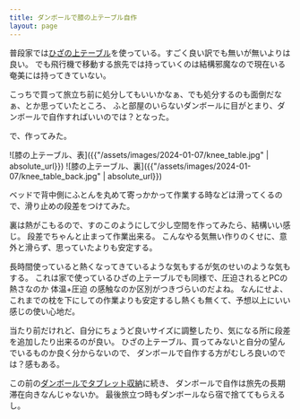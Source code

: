 ```yaml
---
title: ダンボールで膝の上テーブル自作
layout: page
---
```

普段家では[ひざの上テーブル](https://karino2.github.io/RandomThoughts/%E3%81%B2%E3%81%96%E3%81%AE%E4%B8%8A%E3%83%86%E3%83%BC%E3%83%96%E3%83%AB)を使っている。すごく良い訳でも無いが無いよりは良い。
でも飛行機で移動する旅先では持っていくのは結構邪魔なので現在いる奄美には持ってきていない。

こっちで買って旅立ち前に処分してもいいかなぁ、でも処分するのも面倒だなぁ、とか思っていたところ、
ふと部屋のいらないダンボールに目がとまり、ダンボールで自作すればいいのでは？となった。

で、作ってみた。

![膝の上テーブル、表]({{"/assets/images/2024-01-07/knee_table.jpg" | absolute_url}})
![膝の上テーブル、裏]({{"/assets/images/2024-01-07/knee_table_back.jpg" | absolute_url}})

ベッドで背中側にふとんを丸めて寄っかかって作業する時などは滑ってくるので、滑り止めの段差をつけてみた。

裏は熱がこもるので、すのこのようにして少し空間を作ってみたら、結構いい感じ。
段差でちゃんと止まって作業出来る。
こんなやる気無い作りのくせに、意外と滑らず、思っていたよりも安定する。

長時間使っていると熱くなってきているような気もするが気のせいのような気もする。
これは家で使っているひざの上テーブルでも同様で、圧迫されるとPCの熱さなのか 体温+圧迫 の感触なのか区別がつきづらいのだよね。
なんにせよ、これまでの枕を下にしての作業よりも安定するし熱くも無くて、予想以上にいい感じの使い心地だ。

当たり前だけれど、自分にちょうど良いサイズに調整したり、気になる所に段差を追加したり出来るのが良い。
ひざの上テーブル、買ってみないと自分の望んでいるものか良く分からないので、
ダンボールで自作する方がむしろ良いのでは？感もある。

この前の[ダンボールでタブレット収納](https://karino2.github.io/2023/12/29/danbooru_tablet_stand_diy.html)に続き、
ダンボールで自作は旅先の長期滞在向きなんじゃないか。
最後旅立つ時もダンボールなら宿で捨ててもらえるし。